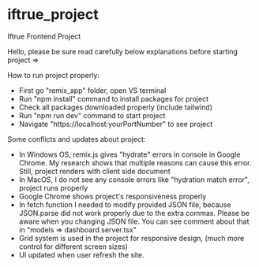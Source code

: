 # iftrue_project
Iftrue Frontend Project

Hello, please be sure read carefully below explanations before starting project =>

How to run project properly:

- First go "remix_app" folder, open VS terminal
- Run "npm install" command to install packages for project
- Check all packages downloaded properly (include tailwind)
- Run "npm run dev" command to start project
- Navigate "https://localhost:yourPortNumber" to see project

Some conflicts and updates about project:

- In Windows OS, remix.js gives "hydrate" errors in console in Google Chrome. My research shows that multiple reasons can cause this error. Still, project renders with client side document
- In MacOS, I do not see any console errors like "hydration match error", project runs properly
- Google Chrome shows project's responsiveness properly
- In fetch function I needed to modify provided JSON file, because JSON.parse did not work properly due to the extra commas. Please be aware when you changing JSON file. You can see comment about that in "models => dashboard.server.tsx"
- Grid system is used in the project for responsive design, (much more control for different screen sizes)
- UI updated when user refresh the site.

